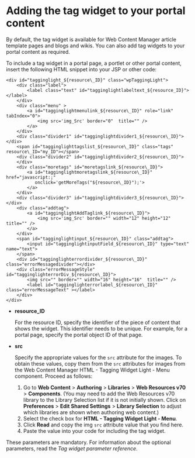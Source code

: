 # Adding the tag widget to your portal content

By default, the tag widget is available for Web Content Manager article template pages and blogs and wikis. You can also add tag widgets to your portal content as required.

To include a tag widget in a portal page, a portlet or other portal content, insert the following HTML snippet into your JSP or other code:

```
<div id="tagginglight_${resource\_ID}" class="wpTaggingLight">
    <div class="label">
        <label class="text" id="tagginglightlabeltext_${resource_ID}"></label>
    </div>
    <div class="menu" >
        <a id="tagginglightmenulink_${resource\_ID}" role="link" tabIndex="0">
            <img src='img_Src' border="0"  title="" /> 
        </a>
    </div> 
    <div class="divider1" id="tagginglightdivider1_${resource\_ID}"></div>
    <span id="tagginglighttagslist_${resource\_ID}" class="tags" resource\_ID="my_ID"></span>
    <div class="divider2" id="tagginglightdivider2_${resource\_ID}">
    </div>
    <div class="moretags" id="moretagslink_${resource\_ID}">
        <a id="tagginglightmoretagslink_${resource\_ID}" href="javascript:;" 
           onclick='getMoreTags("${resource\_ID}");'>
        </a>
    </div>
    <div class="divider3" id="tagginglightdivider3_${resource\_ID}"></div>
    <div class="addtag">
        <a id="tagginglightAddTaglink_${resource\_ID}">
            <img src='img_Src' border="" width="12" height="12"  title="" />
        </a>
    </div>
    <span id="tagginglightinput_${resource\_ID}" class="addtag">
        <input id="tagginglightinputField_${resource\_ID}" type="text" name="text">
    </span>
    <div id="tagginglighterrordivider_${resource\_ID}"  class="errorMessagedivider"></div>
    <div class="errorMessageStyle" id="tagginglighterrorDiv_${resource\_ID}">
        <img src="" border="" width="16" height="16"  title="" />
        <label id="tagginglighterrorlabel_${resource\_ID}"  class="errorMessageText" ></label>
    </div>
</div>
```

-   **resource\_ID**

    For the resource ID, specify the identifier of the piece of content that shows the widget. This identifier needs to be unique. For example, for a portal page, specify the portal object ID of that page.

-   **src**

    Specify the appropriate values for the `src` attribute for the images. To obtain these values, copy them from the `src` attributes for images from the Web Content Manager HTML - Tagging Widget Light - Menu component. Proceed as follows:

    1.  Go to **Web Content** \> **Authoring** \> **Libraries** \> **Web Resources v70** \> **Components**. (You may need to add the Web Resources v70 library to the Library Selection list if it is not initially shown. Click on **Preferences** > **Edit Shared Settings** > **Library Selection** to adjust which libraries are shown when authoring web content.)
    2.  Select the check box for **HTML - Tagging Widget Light - Menu**.
    3.  Click **Read** and copy the img `src` attribute value that you find here.
    4.  Paste the value into your code for including the tag widget.

These parameters are mandatory. For information about the optional parameters, read the *Tag widget parameter reference*.

